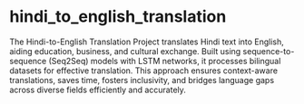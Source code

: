 # hindi_to_english_translation

The Hindi-to-English Translation Project translates Hindi text into English, aiding education, business, and cultural exchange. Built using sequence-to-sequence (Seq2Seq) models with LSTM networks, it processes bilingual datasets for effective translation. This approach ensures context-aware translations, saves time, fosters inclusivity, and bridges language gaps across diverse fields efficiently and accurately.
